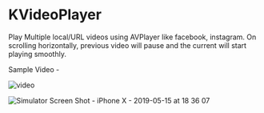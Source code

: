# KVideoPlayer
Play Multiple local/URL videos using AVPlayer like facebook, instagram. On scrolling horizontally, previous video will pause and the current will start playing smoothly.

Sample Video -

![video](https://user-images.githubusercontent.com/16478904/57778633-1b3c6300-7742-11e9-82de-c6fbd9b0f238.gif)



![Simulator Screen Shot - iPhone X - 2019-05-15 at 18 36 07](https://user-images.githubusercontent.com/16478904/57777931-a288d700-7740-11e9-8be5-c511a7b377b1.png)
